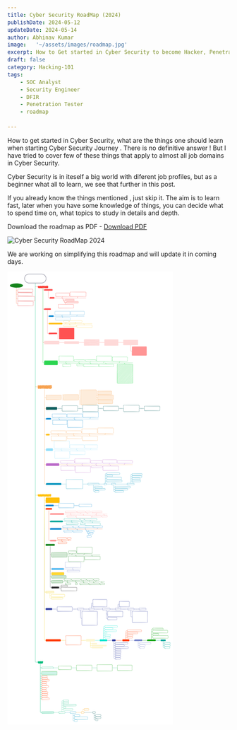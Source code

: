 ```yaml
---
title: Cyber Security RoadMap (2024)
publishDate: 2024-05-12
updateDate: 2024-05-14
author: Abhinav Kumar
image:   '~/assets/images/roadmap.jpg'
excerpt: How to Get started in Cyber Security to become Hacker, Penetration Tester, SOC Analyst, Security Engineer in 2024.
draft: false
category: Hacking-101
tags:
    - SOC Analyst
    - Security Engineer
    - DFIR
    - Penetration Tester
    - roadmap

---
```


How to get started in Cyber Security, what are the things one should learn when starting Cyber Security Journey .
There is no definitive answer ! But I have tried to cover few of these things that apply to almost all job domains in Cyber Security.

Cyber Security is in iteself a big world with diferent job profiles, but as a beginner what all to learn, we see that further in this post.

If you already know the things mentioned , just skip it.
The aim is to learn fast, later when you have some knowledge of things, you can decide what to spend time on, what topics to study in details and depth.

Download the roadmap as  PDF - <a href="/cybersec_roadmap.pdf" download="Cyber_Security_RoadMap_2024.pdf" class="download-button">Download PDF</a>

![Cyber Security RoadMap 2024](~/assets/images/cybersec_roadmap.svg)


We are working on simplifying this roadmap and will update it in coming days.

<img src="/public/cybersec_roadmap.svg" alt="Description" />